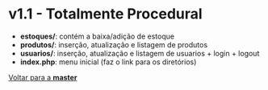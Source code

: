 # v1.1 - Totalmente Procedural

* **estoques/**: contém a baixa/adição de estoque
* **produtos/**: inserção, atualização e listagem de produtos
* **usuarios/**: inserção, atualização e listagem de usuarios + login + logout
* **index.php**: menu inicial (faz o link para os diretórios)

[Voltar para a **master**](https://github.com/gjunior-tray/estoque/tree/master)